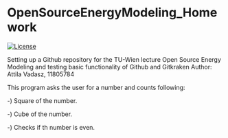 # OpenSourceEnergyModeling_Homework
[![License](https://img.shields.io/badge/License-Apache_2.0-blue.svg)](https://opensource.org/licenses/Apache-2.0)

Setting up a Github repository for the TU-Wien lecture Open Source Energy Modeling and testing basic functionality of Github and Gitkraken
Author: Attila Vadasz, 11805784

This program asks the user for a number and counts following:

-) Square of the number.

-) Cube of the number.

-) Checks if th number is even.
